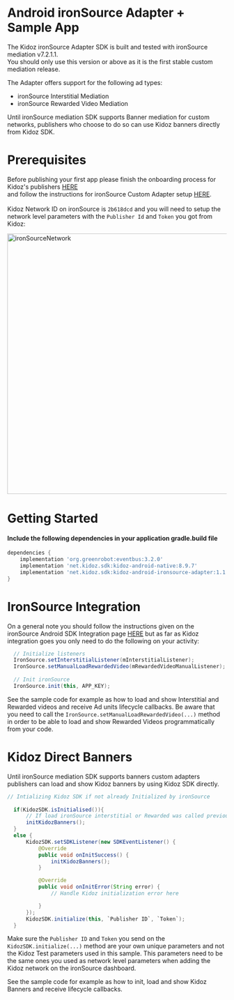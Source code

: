 # Android ironSource Adapter + Sample App

The Kidoz ironSource Adapter SDK is built and tested with ironSource mediation v7.2.1.1.<BR>
You should only use this version or above as it is the first stable custom mediation release. <BR>

The Adapter offers support for the following ad types:

+ ironSource Interstitial Mediation 
+ ironSource Rewarded Video Mediation 
  
Until ironSource mediation SDK supports Banner mediation for custom networks, publishers who choose to do so can use Kidoz banners directly
from Kidoz SDK.<BR>
  
Prerequisites
=================================
  
Before publishing your first app please finish the onboarding process for Kidoz's publishers [HERE](http://accounts.kidoz.net/publishers/register?utm_source=&utm_content=&utm_campaign=&utm_medium=)  
and follow the instructions for ironSource Custom Adapter setup [HERE](https://developers.is.com/ironsource-mobile/general/custom-adapter-setup/).<BR><BR>
Kidoz Network ID on ironSource is `2b618dcd` and you will need to setup the network level parameters with the `Publisher Id` and `Token` you got from Kidoz:  
  
  <img width="598" alt="ironSourceNetwork" src="https://user-images.githubusercontent.com/86282008/149078934-107106f0-a526-45bc-9c93-8ca53d5bf3cc.png">

Getting Started
=================================

#### Include the following dependencies in your application gradle.build file
```groovy
dependencies {
    implementation 'org.greenrobot:eventbus:3.2.0'
    implementation 'net.kidoz.sdk:kidoz-android-native:8.9.7'
    implementation 'net.kidoz.sdk:kidoz-android-ironsource-adapter:1.1.1'
}
``` 

IronSource Integration
=================================
  
On a general note you should follow the instructions given on the ironSource Android SDK Integration page [HERE](https://developers.is.com/ironsource-mobile/android/android-sdk/) but as far as Kidoz integration goes you only need to do the following on your activity:
  
```java
  // Initialize listeners
  IronSource.setInterstitialListener(mInterstitialListener);
  IronSource.setManualLoadRewardedVideo(mRewardedVideoManualListener);
  
  // Init ironSource
  IronSource.init(this, APP_KEY);
```
See the sample code for example as how to load and show Interstitial and Rewarded videos and receive Ad units lifecycle callbacks.
Be aware that you need to call the `IronSource.setManualLoadRewardedVideo(...)` method in order to be able to load and show Rewarded Videos programmatically from your code.
  
Kidoz Direct Banners
=================================
  
Until ironSource mediation SDK supports banners custom adapters publishers can load and show Kidoz banners by using Kidoz SDK directly.

```java
// Intializing Kidoz SDK if not already Initialized by ironSource
  
  if(KidozSDK.isInitialised()){
      // If load ironSource interstitial or Rewarded was called previously Kidoz SDK should be already initialized
      initKidozBanners();
  }
  else {
      KidozSDK.setSDKListener(new SDKEventListener() {
          @Override
          public void onInitSuccess() {
              initKidozBanners();
          }

          @Override
          public void onInitError(String error) {
              // Handle Kidoz initialization error here

          }
      });
      KidozSDK.initialize(this, `Publisher ID`, `Token`);
  }
```
Make sure the `Publisher ID` and `Token` you send on the `KidozSDK.initialize(...)` method are your own unique parameters and not the Kidoz Test parameters used in this sample. This parameters need to be the same ones you used as network level parameters when adding the Kidoz network on the ironSource dashboard.<BR>
  
See the sample code for example as how to init, load and show Kidoz Banners and receive lifecycle callbacks.
